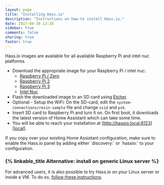 ```yaml
---
layout: page
title: "Installing Hass.io"
description: "Instructions on how-to install Hass.io."
date: 2017-04-30 13:28
sidebar: true
comments: false
sharing: true
footer: true
---
```


Hass.io images are available for all available Raspberry Pi and intel nuc platforms.

- Download the appropriate image for your Raspberry Pi / intel nuc:
  - [Raspberry Pi / Zero][pi1]
  - [Raspberry Pi 2][pi2]
  - [Raspberry Pi 3][pi3]
  - [Intel Nuc][nuc]
- Flash the downloaded image to an SD card using [Etcher].
- Optional - Setup the WiFi: On the SD-card, edit the `system-connections/resin-sample` file and change `ssid` and `psk`.
- Insert SD card to Raspberry Pi and turn it on. On first boot, it downloads the latest version of Home Assistant which can take some time.
- You will be able to reach your installation at [http://hassio.local:8123][local].

<p class='note'>
If you copy over your existing Home Assistant configuration, make sure to enable the Hass.io panel by adding either `discovery:` or `hassio:` to your configuration.
</p>

### {% linkable_title Alternative: install on generic Linux server %}

For advanced users, it is also possible to try Hass.io on your Linux server or inside a VM. To do so, [follow these instructions][linux].

[Etcher]: https://etcher.io/
[pi1]: https://github.com/home-assistant/hassio-build/releases/download/0.7/resinos-hassio-0.7-raspberrypi.img.bz2
[pi2]: https://github.com/home-assistant/hassio-build/releases/download/0.7/resinos-hassio-0.7-raspberrypi2.img.bz2
[pi3]: https://github.com/home-assistant/hassio-build/releases/download/0.7/resinos-hassio-0.7-raspberrypi3.img.bz2
[nuc]: https://github.com/home-assistant/hassio-build/releases/download/0.7/resinos-hassio-0.7-intel-nuc.img.bz2
[linux]: https://github.com/home-assistant/hassio-build/tree/master/install#install-hassio
[local]: http://hassio.local:8123
